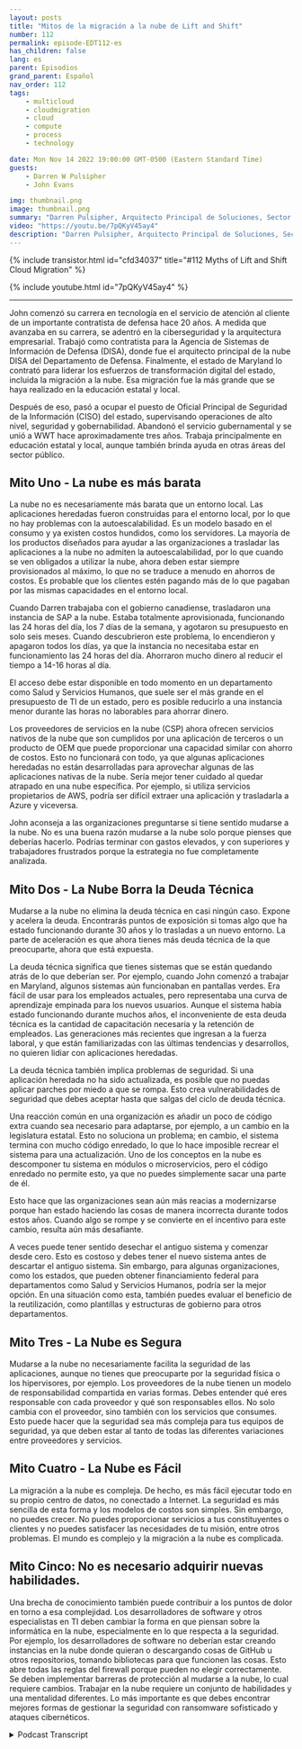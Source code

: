 ```yaml
---
layout: posts
title: "Mitos de la migración a la nube de Lift and Shift"
number: 112
permalink: episode-EDT112-es
has_children: false
lang: es
parent: Episodios
grand_parent: Español
nav_order: 112
tags:
    - multicloud
    - cloudmigration
    - cloud
    - compute
    - process
    - technology

date: Mon Nov 14 2022 19:00:00 GMT-0500 (Eastern Standard Time)
guests:
    - Darren W Pulsipher
    - John Evans

img: thumbnail.png
image: thumbnail.png
summary: "Darren Pulsipher, Arquitecto Principal de Soluciones, Sector Público, Intel, y John Evans, Asesor Principal de Tecnología, WWT, discuten cinco mitos de migración de la nube "lift and shift"."
video: "https://youtu.be/7pQKyV45ay4"
description: "Darren Pulsipher, Arquitecto Principal de Soluciones, Sector Público, Intel, y John Evans, Asesor Principal de Tecnología, WWT, discuten cinco mitos de migración de la nube "lift and shift"."
---
```


<div>
{% include transistor.html id="cfd34037" title="#112 Myths of Lift and Shift Cloud Migration" %}

{% include youtube.html id="7pQKyV45ay4" %}
</div>

---

John comenzó su carrera en tecnología en el servicio de atención al cliente de un importante contratista de defensa hace 20 años. A medida que avanzaba en su carrera, se adentró en la ciberseguridad y la arquitectura empresarial. Trabajó como contratista para la Agencia de Sistemas de Información de Defensa (DISA), donde fue el arquitecto principal de la nube DISA del Departamento de Defensa. Finalmente, el estado de Maryland lo contrató para liderar los esfuerzos de transformación digital del estado, incluida la migración a la nube. Esa migración fue la más grande que se haya realizado en la educación estatal y local.

Después de eso, pasó a ocupar el puesto de Oficial Principal de Seguridad de la Información (CISO) del estado, supervisando operaciones de alto nivel, seguridad y gobernabilidad. Abandonó el servicio gubernamental y se unió a WWT hace aproximadamente tres años. Trabaja principalmente en educación estatal y local, aunque también brinda ayuda en otras áreas del sector público.

## Mito Uno - La nube es más barata

La nube no es necesariamente más barata que un entorno local. Las aplicaciones heredadas fueron construidas para el entorno local, por lo que no hay problemas con la autoescalabilidad. Es un modelo basado en el consumo y ya existen costos hundidos, como los servidores. La mayoría de los productos diseñados para ayudar a las organizaciones a trasladar las aplicaciones a la nube no admiten la autoescalabilidad, por lo que cuando se ven obligados a utilizar la nube, ahora deben estar siempre provisionados al máximo, lo que no se traduce a menudo en ahorros de costos. Es probable que los clientes estén pagando más de lo que pagaban por las mismas capacidades en el entorno local.

Cuando Darren trabajaba con el gobierno canadiense, trasladaron una instancia de SAP a la nube. Estaba totalmente aprovisionada, funcionando las 24 horas del día, los 7 días de la semana, y agotaron su presupuesto en solo seis meses. Cuando descubrieron este problema, lo encendieron y apagaron todos los días, ya que la instancia no necesitaba estar en funcionamiento las 24 horas del día. Ahorraron mucho dinero al reducir el tiempo a 14-16 horas al día.

El acceso debe estar disponible en todo momento en un departamento como Salud y Servicios Humanos, que suele ser el más grande en el presupuesto de TI de un estado, pero es posible reducirlo a una instancia menor durante las horas no laborables para ahorrar dinero.

Los proveedores de servicios en la nube (CSP) ahora ofrecen servicios nativos de la nube que son cumplidos por una aplicación de terceros o un producto de OEM que puede proporcionar una capacidad similar con ahorro de costos. Esto no funcionará con todo, ya que algunas aplicaciones heredadas no están desarrolladas para aprovechar algunas de las aplicaciones nativas de la nube. Sería mejor tener cuidado al quedar atrapado en una nube específica. Por ejemplo, si utiliza servicios propietarios de AWS, podría ser difícil extraer una aplicación y trasladarla a Azure y viceversa.

John aconseja a las organizaciones preguntarse si tiene sentido mudarse a la nube. No es una buena razón mudarse a la nube solo porque pienses que deberías hacerlo. Podrías terminar con gastos elevados, y con superiores y trabajadores frustrados porque la estrategia no fue completamente analizada.

## Mito Dos - La Nube Borra la Deuda Técnica

Mudarse a la nube no elimina la deuda técnica en casi ningún caso. Expone y acelera la deuda. Encontrarás puntos de exposición si tomas algo que ha estado funcionando durante 30 años y lo trasladas a un nuevo entorno. La parte de aceleración es que ahora tienes más deuda técnica de la que preocuparte, ahora que está expuesta.

La deuda técnica significa que tienes sistemas que se están quedando atrás de lo que deberían ser. Por ejemplo, cuando John comenzó a trabajar en Maryland, algunos sistemas aún funcionaban en pantallas verdes. Era fácil de usar para los empleados actuales, pero representaba una curva de aprendizaje empinada para los nuevos usuarios. Aunque el sistema había estado funcionando durante muchos años, el inconveniente de esta deuda técnica es la cantidad de capacitación necesaria y la retención de empleados. Las generaciones más recientes que ingresan a la fuerza laboral, y que están familiarizadas con las últimas tendencias y desarrollos, no quieren lidiar con aplicaciones heredadas.

La deuda técnica también implica problemas de seguridad. Si una aplicación heredada no ha sido actualizada, es posible que no puedas aplicar parches por miedo a que se rompa. Esto crea vulnerabilidades de seguridad que debes aceptar hasta que salgas del ciclo de deuda técnica.

Una reacción común en una organización es añadir un poco de código extra cuando sea necesario para adaptarse, por ejemplo, a un cambio en la legislatura estatal. Esto no soluciona un problema; en cambio, el sistema termina con mucho código enredado, lo que lo hace imposible recrear el sistema para una actualización. Uno de los conceptos en la nube es descomponer tu sistema en módulos o microservicios, pero el código enredado no permite esto, ya que no puedes simplemente sacar una parte de él.

Esto hace que las organizaciones sean aún más reacias a modernizarse porque han estado haciendo las cosas de manera incorrecta durante todos estos años. Cuando algo se rompe y se convierte en el incentivo para este cambio, resulta aún más desafiante.

A veces puede tener sentido desechar el antiguo sistema y comenzar desde cero. Esto es costoso y debes tener el nuevo sistema antes de descartar el antiguo sistema. Sin embargo, para algunas organizaciones, como los estados, que pueden obtener financiamiento federal para departamentos como Salud y Servicios Humanos, podría ser la mejor opción. En una situación como esta, también puedes evaluar el beneficio de la reutilización, como plantillas y estructuras de gobierno para otros departamentos.

## Mito Tres - La Nube es Segura

Mudarse a la nube no necesariamente facilita la seguridad de las aplicaciones, aunque no tienes que preocuparte por la seguridad física o los hipervisores, por ejemplo. Los proveedores de la nube tienen un modelo de responsabilidad compartida en varias formas. Debes entender qué eres responsable con cada proveedor y qué son responsables ellos. No solo cambia con el proveedor, sino también con los servicios que consumes. Esto puede hacer que la seguridad sea más compleja para tus equipos de seguridad, ya que deben estar al tanto de todas las diferentes variaciones entre proveedores y servicios.

## Mito Cuatro - La Nube es Fácil

La migración a la nube es compleja. De hecho, es más fácil ejecutar todo en su propio centro de datos, no conectado a Internet. La seguridad es más sencilla de esta forma y los modelos de costos son simples. Sin embargo, no puedes crecer. No puedes proporcionar servicios a tus constituyentes o clientes y no puedes satisfacer las necesidades de tu misión, entre otros problemas. El mundo es complejo y la migración a la nube es complicada.

## Mito Cinco: No es necesario adquirir nuevas habilidades.

Una brecha de conocimiento también puede contribuir a los puntos de dolor en torno a esa complejidad. Los desarrolladores de software y otros especialistas en TI deben cambiar la forma en que piensan sobre la informática en la nube, especialmente en lo que respecta a la seguridad. Por ejemplo, los desarrolladores de software no deberían estar creando instancias en la nube donde quieran o descargando cosas de GitHub u otros repositorios, tomando bibliotecas para que funcionen las cosas. Esto abre todas las reglas del firewall porque pueden no elegir correctamente. Se deben implementar barreras de protección al mudarse a la nube, lo cual requiere cambios. Trabajar en la nube requiere un conjunto de habilidades y una mentalidad diferentes. Lo más importante es que debes encontrar mejores formas de gestionar la seguridad con ransomware sofisticado y ataques cibernéticos.



<details>
<summary> Podcast Transcript </summary>

<p></p>

</details>

